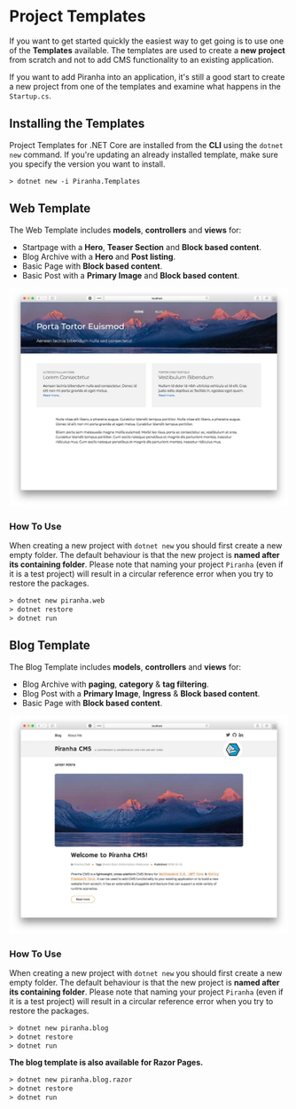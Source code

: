 # Project Templates

If you want to get started quickly the easiest way to get going is to use one of the **Templates** available. The templates are used to create a **new project** from scratch and not to add CMS functionality to an existing application.

If you want to add Piranha into an application, it's still a good start to create a new project from one of the templates and examine what happens in the `Startup.cs`.

## Installing the Templates

Project Templates for .NET Core are installed from the **CLI** using the `dotnet new` command. If you're updating an already installed template, make sure you specify the version you want to install.

    > dotnet new -i Piranha.Templates

## Web Template

The Web Template includes **models**, **controllers** and **views** for:

* Startpage with a **Hero**, **Teaser Section** and **Block based content**.
* Blog Archive with a **Hero** and **Post listing**.
* Basic Page with **Block based content**.
* Basic Post with a **Primary Image** and **Block based content**.

![Web Template](../../_assets/templates/template-web.jpg)

### How To Use

When creating a new project with `dotnet new` you should first create a new empty folder. The default behaviour is that the new project is **named after its containing folder**. Please note that naming your project `Piranha` (even if it is a test project) will result in a circular reference error when you try to restore the packages.

    > dotnet new piranha.web
    > dotnet restore
    > dotnet run

## Blog Template

The Blog Template includes **models**, **controllers** and **views** for:

* Blog Archive with **paging**, **category** & **tag filtering**.
* Blog Post with a **Primary Image**, **Ingress** & **Block based content**.
* Basic Page with **Block based content**.

![Blog Template](../../_assets/templates/template-blog.jpg)


### How To Use

When creating a new project with `dotnet new` you should first create a new empty folder. The default behaviour is that the new project is **named after its containing folder**. Please note that naming your project `Piranha` (even if it is a test project) will result in a circular reference error when you try to restore the packages.

    > dotnet new piranha.blog
    > dotnet restore
    > dotnet run

**The blog template is also available for Razor Pages.**

    > dotnet new piranha.blog.razor﻿
    > dotnet restore
    > dotnet run